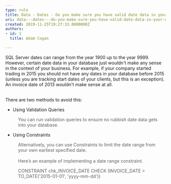 ```yaml
---
type: rule
title: Data - Dates - Do you make sure you have valid date data in your database?
uri: data---dates---do-you-make-sure-you-have-valid-date-data-in-your-database
created: 2019-11-25T19:27:33.0000000Z
authors:
- id: 1
  title: Adam Cogan

---
```




<span class='intro'> ​SQL Server dates can range from the&#160;year 1900 up to the&#160;year 9999. However, certain date data in your database just wouldn't make any sense in the context of your business. For example, if your company started trading in 2015 you should not have any dates in your database before 2015 (unless you are tracking start dates of your clients, but this is an exception). An invoice date of 2013 wouldn't make sense at all.&#160;<div><br></div><div>There are two methods to avoid this&#58;<br></div> </span>

<p></p><ul><li>​Using Validation Queries</li></ul><blockquote style="margin&#58;0px 0px 0px 40px;border&#58;none;padding&#58;0px;"><p>You can run validation queries to ensure no rubbish date data gets into your database.</p></blockquote><ul><li>​Using Constraints</li></ul><blockquote style="margin&#58;0px 0px 0px 40px;border&#58;none;padding&#58;0px;">Alternatively, you can use Constraints to limit the date range from your own earliest specified date.</blockquote>&#160;<br><blockquote style="margin&#58;0px 0px 0px 40px;border&#58;none;padding&#58;0px;">Here’s an example of implementing a date range constraint.</blockquote><p></p><blockquote style="margin&#58;0px 0px 0px 40px;border&#58;none;padding&#58;0px;"><p class="ssw15-rteElement-CodeArea">​CONSTRAINT chk_INVOICE_DATE CHECK (INVOICE_DATE &gt; TO_DATE('2015-01-01', 'yyyy-mm-dd'))​<br></p></blockquote><p><br></p>


